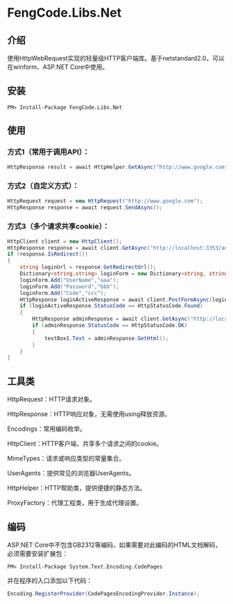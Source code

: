 # FengCode.Libs.Net
## 介绍

使用HttpWebRequest实现的轻量级HTTP客户端库。基于netstandard2.0，可以在winform、ASP.NET Core中使用。

## 安装

```
PM> Install-Package FengCode.Libs.Net
```

## 使用

### 方式1（常用于调用API）：

```c#
HttpResponse result = await HttpHelper.GetAsync("http://www.google.com");
```

### 方式2（自定义方式）：

```c#
HttpRequest request = new HttpRequest("http://www.google.com");
HttpResponse response = await request.SendAsync();
```

### 方式3（多个请求共享cookie）：

```c#
HttpClient client = new HttpClient();
HttpResponse response = await client.GetAsync("http://localhost:3353/admin");
if (response.IsRedirect())
{
    string loginUrl = response.GetRedirectUrl();
    Dictionary<string,string> loginForm = new Dictionary<string, string>();
    loginForm.Add("UserName","aaa");
    loginForm.Add("Password","bbb");
    loginForm.Add("Code","ccc");
    HttpResponse loginActiveResponse = await client.PostFormAsync(loginUrl,loginForm);
    if (loginActiveResponse.StatusCode == HttpStatusCode.Found)
    {
        HttpResponse adminResponse = await client.GetAsync("http://localhost:3353/admin");
        if (adminResponse.StatusCode == HttpStatusCode.OK)
        {
            textBox1.Text = adminResponse.GetHtml();
        }
    }
}
```

## 工具类

HttpRequest：HTTP请求对象。

HttpResponse：HTTP响应对象，无需使用using释放资源。

Encodings：常用编码枚举。

HttpClient：HTTP客户端，共享多个请求之间的cookie。

MimeTypes：请求或响应类型的常量集合。

UserAgents：提供常见的浏览器UserAgents。

HttpHelper：HTTP帮助类，提供便捷的静态方法。

ProxyFactory：代理工程类，用于生成代理设置。

## 编码

ASP.NET Core中不包含GB2312等编码，如果需要对此编码的HTML文档解码，必须需要安装扩展包：

```
PM> Install-Package System.Text.Encoding.CodePages
```

并在程序的入口添加以下代码：

```c#
Encoding.RegisterProvider(CodePagesEncodingProvider.Instance);
```



